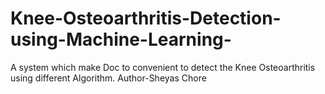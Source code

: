 # Knee-Osteoarthritis-Detection-using-Machine-Learning-
A system which make Doc to convenient to detect the Knee Osteoarthritis using different Algorithm.
Author-Sheyas Chore

